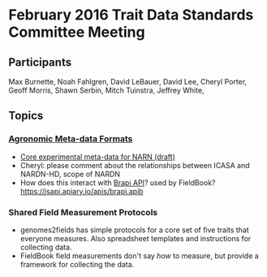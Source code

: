 # February 2016 Trait Data Standards Committee Meeting

## Participants

Max Burnette, Noah Fahlgren, David LeBauer, David Lee, Cheryl Porter, Geoff Morris, Shawn Serbin, Mitch Tuinstra, Jeffrey White, 

## Topics

### [Agronomic Meta-data Formats](https://github.com/terraref/reference-data/issues/18)

* [Core experimental meta-data for NARN (draft)]( https://github.com/terraref/reference-data/files/15501/Core.Harmonized.Crop.Experiment.Data_JWW_chp.docx)
* Cheryl: please comment about the relationships between ICASA and NARDN-HD, scope of NARDN
* How does this interact with [Brapi API](http://docs.brapi.apiary.io/#introduction/structure-of-the-response-object)? used by FieldBook?
https://jsapi.apiary.io/apis/brapi.apib

### Shared Field Measurement Protocols

* genomes2fields has simple protocols for a core set of five traits that everyone measures. Also spreadsheet templates and instructions for collecting data.
* FieldBook field measurements don't say _how_ to measure, but provide a framework for collecting the data.